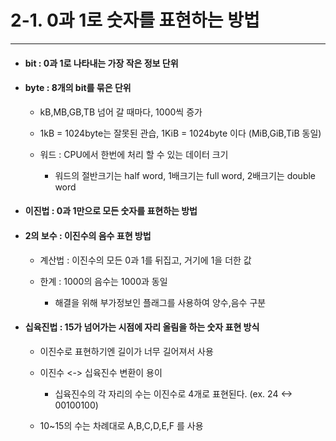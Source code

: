 # 2-1. 0과 1로 숫자를 표현하는 방법

***

* #### bit : 0과 1로 나타내는 가장 작은 정보 단위

* #### byte : 8개의 bit를 묶은 단위
  
  * kB,MB,GB,TB 넘어 갈 때마다, 1000씩 증가
  
  * 1kB = 1024byte는 잘못된 관습, 1KiB = 1024byte 이다 (MiB,GiB,TiB 동일)
  
  * 워드 :  CPU에서 한번에 처리 할 수 있는 데이터 크기
    
    * 워드의 절반크기는 half word, 1배크기는 full word, 2배크기는 double word

* #### 이진법 : 0과 1만으로 모든 숫자를 표현하는 방법

* #### 2의 보수 : 이진수의 음수 표현 방법
  
  * 계산법 : 이진수의 모든 0과 1를 뒤집고, 거기에 1을 더한 값
  
  * 한계 : 1000의 음수는 1000과 동일
    
    * 해결을 위해 부가정보인 플래그를 사용하여 양수,음수 구분 

* #### 십육진법 : 15가 넘어가는 시점에 자리 올림을 하는 숫자 표현 방식
  
  * 이진수로 표현하기엔 길이가 너무 길어져서 사용
  
  * 이진수 <-> 십육진수 변환이 용이
    
    * 십육진수의 각 자리의 수는 이진수로 4개로 표현된다. (ex. 24 <-> 00100100)
  
  * 10~15의 수는 차례대로 A,B,C,D,E,F 를 사용
